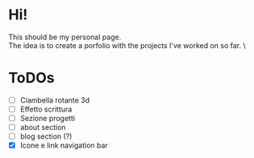 # Hi!
This should be my personal page. \
The idea is to create a porfolio with the projects I've worked on so far. \

# ToDOs
- [ ] Ciambella rotante 3d
- [ ] Effetto scrittura
- [ ] Sezione progetti
- [ ] about section
- [ ] blog section (?)
- [X] Icone e link navigation bar
